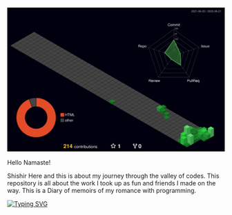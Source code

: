 ![](./profile-3d-contrib/profile-night-green.svg)


Hello Namaste!

Shishir Here and this is about my journey through the valley of codes. This repository is all about the work I took up as fun and friends I made on the way.
This is a Diary of memoirs of my romance with programming.

[![Typing SVG](https://readme-typing-svg.herokuapp.com/?lines=First+line+of+text;Second+line+of+text)](https://git.io/typing-svg)







